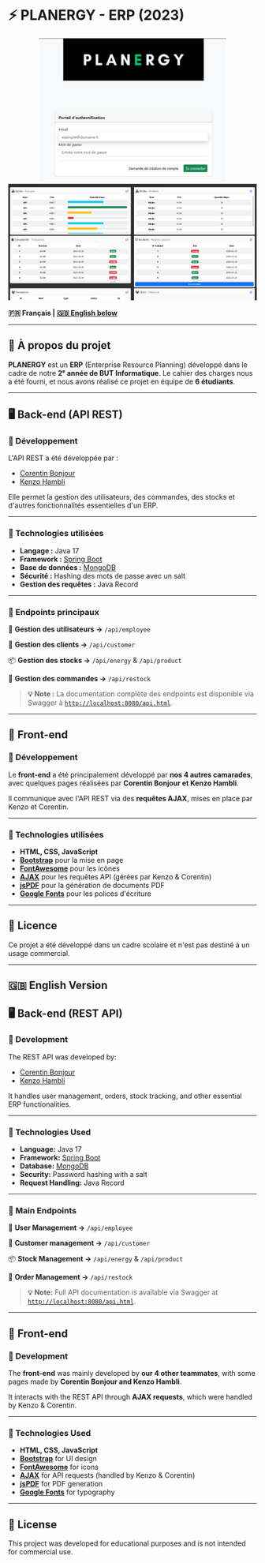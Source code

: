 # ⚡ PLANERGY - ERP (2023)

<p align="center">
  <img src="https://github.com/kenzohj/Planergy/blob/main/login.png" alt="Login page" width="380" />
  <img src="https://github.com/kenzohj/Planergy/blob/main/home.png" alt="Home page" width="620" />
</p>

**🇫🇷 Français | [🇬🇧 English below](#-english-version-)**  

---

## 📌 À propos du projet  

**PLANERGY** est un **ERP** (Enterprise Resource Planning) développé dans le cadre de notre **2ᵉ année de BUT Informatique**. Le cahier des charges nous a été fourni, et nous avons réalisé ce projet en équipe de **6 étudiants**.  

---

## 🖥️ Back-end (API REST)  

### 🚀 Développement  

L'API REST a été développée par :  
- [Corentin Bonjour](https://github.com/corentinbjr)  
- [Kenzo Hambli](https://github.com/KenzoHJ)  

Elle permet la gestion des utilisateurs, des commandes, des stocks et d'autres fonctionnalités essentielles d'un ERP.  

---

### 🔧 Technologies utilisées  

- **Langage :** Java 17
- **Framework :** [Spring Boot](https://spring.io/projects/spring-boot)
- **Base de données :** [MongoDB](https://www.mongodb.com/)
- **Sécurité :** Hashing des mots de passe avec un salt
- **Gestion des requêtes :** Java Record

---

### 📂 Endpoints principaux  

👤 **Gestion des utilisateurs →** `/api/employee`

📍 **Gestion des clients →** `/api/customer`

📦 **Gestion des stocks →** `/api/energy` & `/api/product`

🛒 **Gestion des commandes →** `/api/restock`

> **💡 Note :** La documentation complète des endpoints est disponible via Swagger à [`http://localhost:8080/api.html`](http://localhost:8080/api.html). 

---

## 🎨 Front-end  

### 🚀 Développement  

Le **front-end** a été principalement développé par **nos 4 autres camarades**, avec quelques pages réalisées par **Corentin Bonjour et Kenzo Hambli**.  

Il communique avec l'API REST via des **requêtes AJAX**, mises en place par Kenzo et Corentin.  

---

### 🎨 Technologies utilisées  

- **HTML, CSS, JavaScript**  
- [**Bootstrap**](https://getbootstrap.com/) pour la mise en page 
- [**FontAwesome**](https://fontawesome.com/icons) pour les icônes
- [**AJAX**](https://developer.mozilla.org/en-US/docs/Glossary/AJAX) pour les requêtes API (gérées par Kenzo & Corentin)  
- [**jsPDF**](https://www.npmjs.com/package/jspdf) pour la génération de documents PDF  
- [**Google Fonts**](https://fonts.google.com/) pour les polices d'écriture  

---

## 📝 Licence  

Ce projet a été développé dans un cadre scolaire et n'est pas destiné à un usage commercial.  

---

## 🇬🇧 English Version  

## 🖥️ Back-end (REST API)  

### 🚀 Development  

The REST API was developed by:  
- [Corentin Bonjour](https://github.com/corentinbjr)  
- [Kenzo Hambli](https://github.com/KenzoHJ)  

It handles user management, orders, stock tracking, and other essential ERP functionalities.  

---

### 🔧 Technologies Used  

- **Language:** Java 17  
- **Framework:** [Spring Boot](https://spring.io/projects/spring-boot)  
- **Database:** [MongoDB](https://www.mongodb.com/)  
- **Security:** Password hashing with a salt  
- **Request Handling:** Java Record

---

### 📂 Main Endpoints  

👤 **User Management →** `/api/employee`

📍 **Customer management →** `/api/customer`

📦 **Stock Management →** `/api/energy` & `/api/product`

🛒 **Order Management →** `/api/restock` 

> **💡 Note:** Full API documentation is available via Swagger at [`http://localhost:8080/api.html`](http://localhost:8080/api.html).  

---

## 🎨 Front-end  

### 🚀 Development  

The **front-end** was mainly developed by **our 4 other teammates**, with some pages made by **Corentin Bonjour and Kenzo Hambli**.  

It interacts with the REST API through **AJAX requests**, which were handled by Kenzo & Corentin.  

---

### 🎨 Technologies Used  

- **HTML, CSS, JavaScript**  
- [**Bootstrap**](https://getbootstrap.com/) for UI design 
- [**FontAwesome**](https://fontawesome.com/icons) for icons
- [**AJAX**](https://developer.mozilla.org/en-US/docs/Glossary/AJAX) for API requests (handled by Kenzo & Corentin)  
- [**jsPDF**](https://www.npmjs.com/package/jspdf) for PDF generation  
- [**Google Fonts**](https://fonts.google.com/) for typography  

---

## 📝 License  

This project was developed for educational purposes and is not intended for commercial use.  

